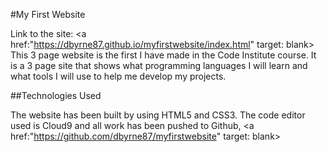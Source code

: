 #My First Website

Link to the site: <a href:"https://dbyrne87.github.io/myfirstwebsite/index.html" target: blank>
This 3 page website is the first I have made in the Code Institute course.
It is a 3 page site that shows what programming languages I will learn and what tools I will use to help me develop my projects.

##Technologies Used

The website has been built by using HTML5 and CSS3.
The code editor used is Cloud9 and all work has been pushed to Github, <a href:"https://github.com/dbyrne87/myfirstwebsite" target: blank>